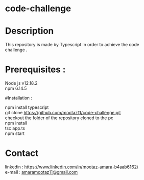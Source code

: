 # code-challenge
# Description
This repository is made by Typescript in order to achieve the code challenge .

# Prerequisites :
Node js v12.18.2 </br>
npm 6.14.5


#Installation : 



npm install typescript                                   </br>
git clone https://github.com/mootaz11/code-challenge.git </br>
checkout the folder of the repository cloned to the pc   </br>
npm install                                              </br>
tsc app.ts                                               </br>
npm start                                                </br>

# Contact 
   linkedin : https://www.linkedin.com/in/mootaz-amara-b4aab6162/ </br>
   e-mail : amaramootaz11@gmail.com


